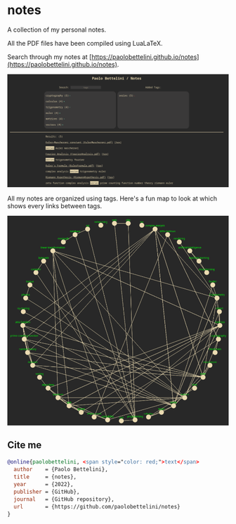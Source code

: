 # notes
A collection of my personal notes.

All the PDF files have been compiled using LuaLaTeX.

Search through my notes at [https://paolobettelini.github.io/notes](https://paolobettelini.github.io/notes).

![website preview](./screenshot.png)

All my notes are organized using tags.
Here's a fun map to look at which shows every links between tags.

![tags graph](./tags.png)

## Cite me
```bib
@online{paolobettelini, <span style="color: red;">text</span>
  author    = {Paolo Bettelini},
  title     = {notes},
  year      = {2022},
  publisher = {GitHub},
  journal   = {GitHub repository},
  url       = {https://github.com/paolobettelini/notes}
}
```
